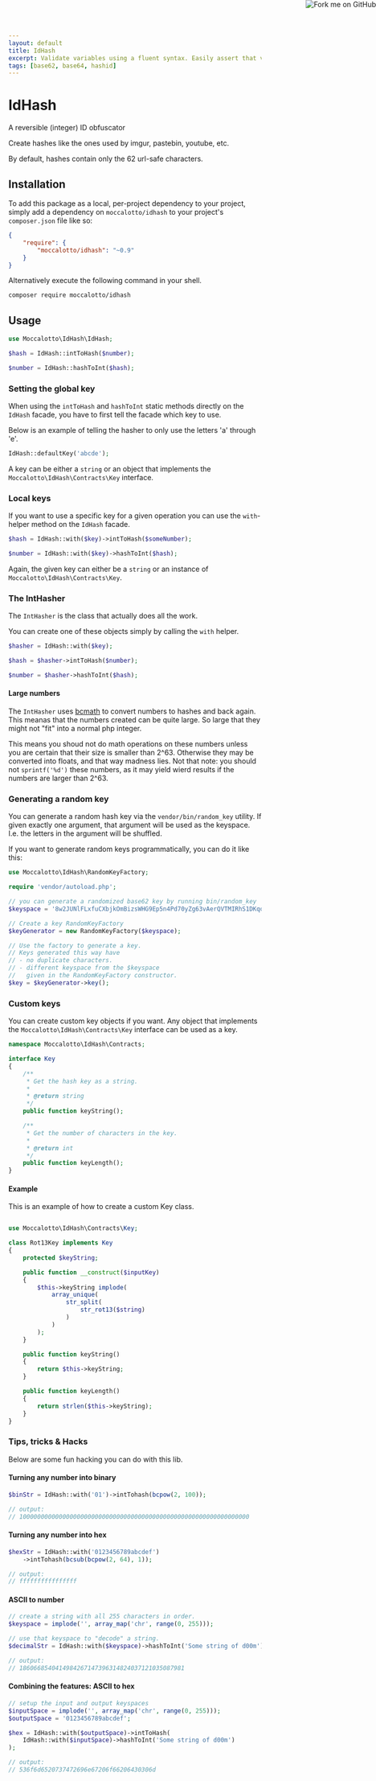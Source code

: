 ```yaml
---
layout: default
title: IdHash
excerpt: Validate variables using a fluent syntax. Easily assert that variables pass certain critera. Re-use the same validators for many variables.
tags: [base62, base64, hashid]
---
```


<a href="https://github.com/moccalotto/idhash">
<img
    style="position: absolute; top: 0; right: 0; border: 0;"
    src="https://camo.githubusercontent.com/a6677b08c955af8400f44c6298f40e7d19cc5b2d/68747470733a2f2f73332e616d617a6f6e6177732e636f6d2f6769746875622f726962626f6e732f666f726b6d655f72696768745f677261795f3664366436642e706e67"
    alt="Fork me on GitHub"
    data-canonical-src="https://s3.amazonaws.com/github/ribbons/forkme_right_gray_6d6d6d.png"
>
</a>

# IdHash

A reversible (integer) ID obfuscator

Create hashes like the ones used by imgur, pastebin, youtube, etc.

By default, hashes contain only the 62 url-safe characters.

## Installation

To add this package as a local, per-project dependency to your project, simply add a dependency on
 `moccalotto/idhash` to your project's `composer.json` file like so:

```json
{
    "require": {
        "moccalotto/idhash": "~0.9"
    }
}
```

Alternatively execute the following command in your shell.

```bash
composer require moccalotto/idhash
```

## Usage

```php
use Moccalotto\IdHash\IdHash;

$hash = IdHash::intToHash($number);

$number = IdHash::hashToInt($hash);
```

### Setting the global key

When using the `intToHash` and `hashToInt` static methods directly on the `IdHash` facade,
you have to first tell the facade which key to use.

Below is an example of telling the hasher to only use the letters 'a' through 'e'.

```php
IdHash::defaultKey('abcde');
```

A key can be either a `string` or an object that implements the `Moccalotto\IdHash\Contracts\Key` interface.

### Local keys

If you want to use a specific key for a given operation you can use the `with`-helper method on the `IdHash` facade.

```php
$hash = IdHash::with($key)->intToHash($someNumber);

$number = IdHash::with($key)->hashToInt($hash);
```

Again, the given key can either be a `string` or an instance of `Moccalotto\IdHash\Contracts\Key`.

### The IntHasher

The `IntHasher` is the class that actually does all the work.

You can create one of these objects simply by calling the `with` helper.

```php
$hasher = IdHash::with($key);

$hash = $hasher->intToHash($number);

$number = $hasher->hashToInt($hash);
```


#### Large numbers

The `IntHasher` uses [bcmath](http://php.net/manual/book.bc.php) to convert numbers to hashes and back again.
This meanas that the numbers created can be quite large. So large that they might not "fit" into a normal php
integer.

This means you shoud not do math operations on these numbers unless you are certain that their size is smaller than 2^63.
Otherwise they may be converted into floats, and that way madness lies. Not that note: you should not `sprintf('%d')`
these numbers, as it may yield wierd results if the numbers are larger than 2^63.

### Generating a random key

You can generate a random hash key via the `vendor/bin/random_key` utility.
If given exactly one argument, that argument will be used as the keyspace.
I.e. the letters in the argument will be shuffled.

If you want to generate random keys programmatically, you can do it like this:

```php
use Moccalotto\IdHash\RandomKeyFactory;

require 'vendor/autoload.php';

// you can generate a randomized base62 key by running bin/random_key
$keyspace = '8w2JUNlFLxfuCXbjkOmBizsWHG9Ep5n4Pd70yZg63vAerQVTMIRhS1DKqocaYt';

// Create a key RandomKeyFactory
$keyGenerator = new RandomKeyFactory($keyspace);

// Use the factory to generate a key.
// Keys generated this way have
// - no duplicate characters.
// - different keyspace from the $keyspace
//   given in the RandomKeyFactory constructor.
$key = $keyGenerator->key();
```

### Custom keys

You can create custom key objects if you want. Any object that
implements the `Moccalotto\IdHash\Contracts\Key` interface
can be used as a key.

```php
namespace Moccalotto\IdHash\Contracts;

interface Key
{
    /**
     * Get the hash key as a string.
     *
     * @return string
     */
    public function keyString();

    /**
     * Get the number of characters in the key.
     *
     * @return int
     */
    public function keyLength();
}
```


#### Example

This is an example of how to create a custom Key class.

```php

use Moccalotto\IdHash\Contracts\Key;

class Rot13Key implements Key
{
    protected $keyString;

    public function __construct($inputKey)
    {
        $this->keyString implode(
            array_unique(
                str_split(
                    str_rot13($string)
                )
            )
        );
    }

    public function keyString()
    {
        return $this->keyString;
    }

    public function keyLength()
    {
        return strlen($this->keyString);
    }
}
```

### Tips, tricks & Hacks

Below are some fun hacking you can do with this lib.

#### Turning any number into binary

```php
$binStr = IdHash::with('01')->intTohash(bcpow(2, 100));

// output:
// 1000000000000000000000000000000000000000000000000000000000000000
```

#### Turning any number into hex

```php
$hexStr = IdHash::with('0123456789abcdef')
    ->intTohash(bcsub(bcpow(2, 64), 1));

// output:
// ffffffffffffffff
```

#### ASCII to number

```php
// create a string with all 255 characters in order.
$keyspace = implode('', array_map('chr', range(0, 255)));

// use that keyspace to "decode" a string.
$decimalStr = IdHash::with($keyspace)->hashToInt('Some string of d00m');

// output:
// 1860668540414984267147396314824037121035087981
```

#### Combining the features: ASCII to hex

```php
// setup the input and output keyspaces
$inputSpace = implode('', array_map('chr', range(0, 255)));
$outputSpace = '0123456789abcdef';

$hex = IdHash::with($outputSpace)->intToHash(
    IdHash::with($inputSpace)->hashToInt('Some string of d00m')
);

// output:
// 536f6d6520737472696e67206f66206430306d
```
